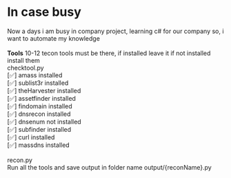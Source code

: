 # In case busy
Now a days i am busy in company project, learning c# for our company so, i want to automate my knowledge<br />
<br />
**Tools**
10-12 tecon tools must be there, if installed leave it if not installed install them <br />
checktool.py<br />
[✅] amass installed<br />
[✅] sublist3r installed<br />
[✅] theHarvester installed<br />
[✅] assetfinder installed<br />
[✅] findomain installed<br />
[✅] dnsrecon installed<br />
[✅] dnsenum not installed<br />
[✅] subfinder installed<br />
[✅] curl installed<br />
[✅] massdns installed<br />
<br />
recon.py<br />
Run all the tools and save output in folder name output/{reconName}.py<br />
